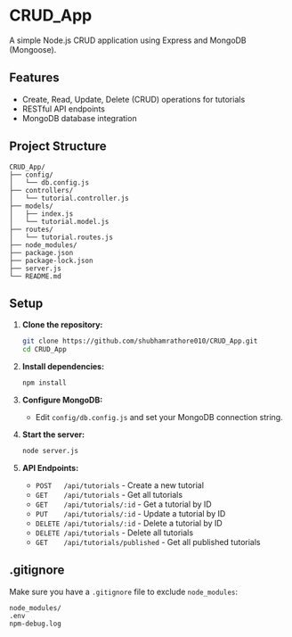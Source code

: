 # CRUD_App

A simple Node.js CRUD application using Express and MongoDB (Mongoose).

## Features

- Create, Read, Update, Delete (CRUD) operations for tutorials
- RESTful API endpoints
- MongoDB database integration

## Project Structure

```
CRUD_App/
├── config/
│   └── db.config.js
├── controllers/
│   └── tutorial.controller.js
├── models/
│   ├── index.js
│   └── tutorial.model.js
├── routes/
│   └── tutorial.routes.js
├── node_modules/
├── package.json
├── package-lock.json
├── server.js
└── README.md
```

## Setup

1. **Clone the repository:**
   ```bash
   git clone https://github.com/shubhamrathore010/CRUD_App.git
   cd CRUD_App
   ```

2. **Install dependencies:**
   ```bash
   npm install
   ```

3. **Configure MongoDB:**
   - Edit `config/db.config.js` and set your MongoDB connection string.

4. **Start the server:**
   ```bash
   node server.js
   ```

5. **API Endpoints:**

   - `POST   /api/tutorials`           - Create a new tutorial
   - `GET    /api/tutorials`           - Get all tutorials
   - `GET    /api/tutorials/:id`       - Get a tutorial by ID
   - `PUT    /api/tutorials/:id`       - Update a tutorial by ID
   - `DELETE /api/tutorials/:id`       - Delete a tutorial by ID
   - `DELETE /api/tutorials`           - Delete all tutorials
   - `GET    /api/tutorials/published` - Get all published tutorials

## .gitignore

Make sure you have a `.gitignore` file to exclude `node_modules`:

```
node_modules/
.env
npm-debug.log
```

##
